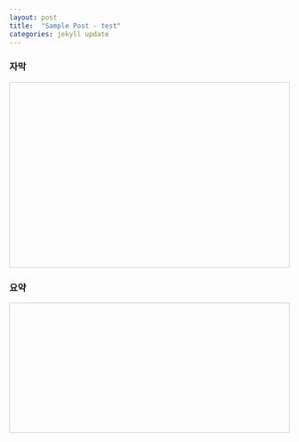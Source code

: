 ```yaml
---
layout: post
title:  "Sample Post - test"
categories: jekyll update
---
```




<h3>자막</h3>
<div id="subtitle-box" style="height: 300px; overflow-y: auto; border: 1px solid #ccc; padding: 1rem;"></div>

<h3>요약</h3>
<div id="summary-box" style="height: 200px; overflow-y: auto; border: 1px solid #ccc; padding: 1rem;"></div>

<style>
  #subtitle-box, #summary-box {
    font-family: 'Courier New', monospace;
    font-size: 1.1rem;
    white-space: pre-wrap;
    word-break: break-word;
    line-height: 1.8;
    color: black;
  }

  .chunk {
    opacity: 0;
    animation: fadeIn 1s forwards;
    margin-bottom: 1rem;
  }

  @keyframes fadeIn {
    to {
      opacity: 1;
    }
  }
</style>

<script>
  document.addEventListener("DOMContentLoaded", function () {
    // ✅ 자막 텍스트 (타이핑 효과)
    const subtitleText = `그런데 새로운 방법으로 등장해요. 원격 교육은 기본적으로 매체를 써서 학습자랑 교수자가 떨어져 있는 컨셉이에요. 일반적으로 블렌디드 러닝은 블렌디드 라는 게 믹스했다 섞었다는 의미잖아요.

온오프라인을 섞습니다. 근데 뭐냐면 이런 컨셉이에요. 그냥 무조건 섞으면 되냐? 아닙니다.

면대면 학습과 온라인 학습을 의도적으로 결합해야 돼요. 의도적인 게 중요한 거예요. 왜 의도적으로 하냐? 그냥 하나만 하지.

뭐 하루 두 개 하냐 하는데 각각의 방식이 장점이 있습니다. 예를 들어서 오프라인 강의는 돌려볼 수 있습니까? 못 본단 말이에요.

시간을 돌릴 수 없잖아요. 못 돌리니까. 온라인 강의는 보다가 이렇게 돌릴 수도 있고.

교수님이 좀 약간 말씀 느리시다. 그러면 1.5배 이렇게 하시잖아요. 심지어 2배속 하는 분들도 있고.

그래서 그런 식으로`;

    const subtitleBox = document.getElementById("subtitle-box");
    let i = 0;

    function typeNext() {
      if (i < subtitleText.length) {
        subtitleBox.innerHTML += subtitleText[i] === '\n' ? '<br>' : subtitleText[i];
        i++;
        subtitleBox.scrollTop = subtitleBox.scrollHeight;
        setTimeout(typeNext, 30);
      }
    }

    typeNext();

    // ✅ 요약 텍스트 (5초 간격 덩어리 출력)
    const textChunks = [
      '원격 교육은 매체를 활용해 교수자와 학습자가 떨어진 상태에서 진행되며, 블렌디드 러닝은 온라인과 오프라인 학습을 의도적으로 결합하는 방식이다.',
      '각각의 방식은 되돌려보기, 실시간 상호작용 등 고유한 장점이 있으며, 이를 조화롭게 활용하는 것이 중요하다.'
    ];

    const summaryBox = document.getElementById("summary-box");
    let currentIndex = 0;

    function showNextChunk() {
      if (currentIndex < textChunks.length) {
        const p = document.createElement("p");
        p.className = "chunk";
        p.textContent = textChunks[currentIndex];
        summaryBox.appendChild(p);
        summaryBox.scrollTop = summaryBox.scrollHeight;
        currentIndex++;
        setTimeout(showNextChunk, 5000); // 5초 후 다음 덩어리
      }
    }

    showNextChunk();
  });
</script>
